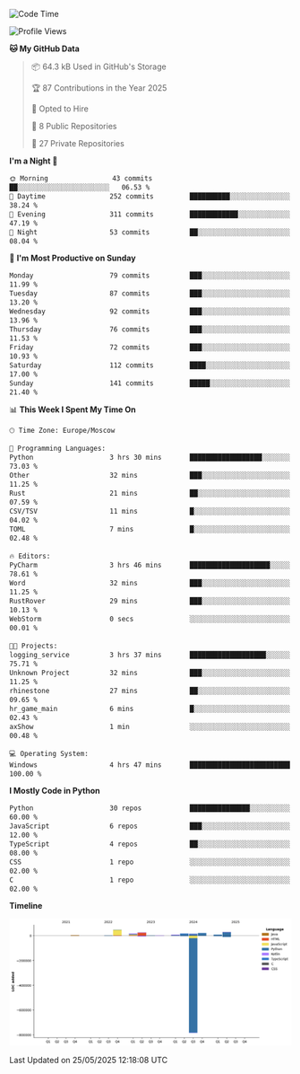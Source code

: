 <!--START_SECTION:waka-->
![Code Time](http://img.shields.io/badge/Code%20Time-672%20hrs%208%20mins-blue)

![Profile Views](http://img.shields.io/badge/Profile%20Views-0-blue)

**🐱 My GitHub Data** 

> 📦 64.3 kB Used in GitHub's Storage 
 > 
> 🏆 87 Contributions in the Year 2025
 > 
> 💼 Opted to Hire
 > 
> 📜 8 Public Repositories 
 > 
> 🔑 27 Private Repositories 
 > 
**I'm a Night 🦉** 

```text
🌞 Morning                43 commits          ██░░░░░░░░░░░░░░░░░░░░░░░   06.53 % 
🌆 Daytime                252 commits         ██████████░░░░░░░░░░░░░░░   38.24 % 
🌃 Evening                311 commits         ████████████░░░░░░░░░░░░░   47.19 % 
🌙 Night                  53 commits          ██░░░░░░░░░░░░░░░░░░░░░░░   08.04 % 
```
📅 **I'm Most Productive on Sunday** 

```text
Monday                   79 commits          ███░░░░░░░░░░░░░░░░░░░░░░   11.99 % 
Tuesday                  87 commits          ███░░░░░░░░░░░░░░░░░░░░░░   13.20 % 
Wednesday                92 commits          ███░░░░░░░░░░░░░░░░░░░░░░   13.96 % 
Thursday                 76 commits          ███░░░░░░░░░░░░░░░░░░░░░░   11.53 % 
Friday                   72 commits          ███░░░░░░░░░░░░░░░░░░░░░░   10.93 % 
Saturday                 112 commits         ████░░░░░░░░░░░░░░░░░░░░░   17.00 % 
Sunday                   141 commits         █████░░░░░░░░░░░░░░░░░░░░   21.40 % 
```


📊 **This Week I Spent My Time On** 

```text
🕑︎ Time Zone: Europe/Moscow

💬 Programming Languages: 
Python                   3 hrs 30 mins       ██████████████████░░░░░░░   73.03 % 
Other                    32 mins             ███░░░░░░░░░░░░░░░░░░░░░░   11.25 % 
Rust                     21 mins             ██░░░░░░░░░░░░░░░░░░░░░░░   07.59 % 
CSV/TSV                  11 mins             █░░░░░░░░░░░░░░░░░░░░░░░░   04.02 % 
TOML                     7 mins              █░░░░░░░░░░░░░░░░░░░░░░░░   02.48 % 

🔥 Editors: 
PyCharm                  3 hrs 46 mins       ████████████████████░░░░░   78.61 % 
Word                     32 mins             ███░░░░░░░░░░░░░░░░░░░░░░   11.25 % 
RustRover                29 mins             ███░░░░░░░░░░░░░░░░░░░░░░   10.13 % 
WebStorm                 0 secs              ░░░░░░░░░░░░░░░░░░░░░░░░░   00.01 % 

🐱‍💻 Projects: 
logging_service          3 hrs 37 mins       ███████████████████░░░░░░   75.71 % 
Unknown Project          32 mins             ███░░░░░░░░░░░░░░░░░░░░░░   11.25 % 
rhinestone               27 mins             ██░░░░░░░░░░░░░░░░░░░░░░░   09.65 % 
hr_game_main             6 mins              █░░░░░░░░░░░░░░░░░░░░░░░░   02.43 % 
axShow                   1 min               ░░░░░░░░░░░░░░░░░░░░░░░░░   00.48 % 

💻 Operating System: 
Windows                  4 hrs 47 mins       █████████████████████████   100.00 % 
```

**I Mostly Code in Python** 

```text
Python                   30 repos            ███████████████░░░░░░░░░░   60.00 % 
JavaScript               6 repos             ███░░░░░░░░░░░░░░░░░░░░░░   12.00 % 
TypeScript               4 repos             ██░░░░░░░░░░░░░░░░░░░░░░░   08.00 % 
CSS                      1 repo              ░░░░░░░░░░░░░░░░░░░░░░░░░   02.00 % 
C                        1 repo              ░░░░░░░░░░░░░░░░░░░░░░░░░   02.00 % 
```



**Timeline**

![Lines of Code chart](https://raw.githubusercontent.com/adlemx/adlemx/main/assets/bar_graph.png)


 Last Updated on 25/05/2025 12:18:08 UTC
<!--END_SECTION:waka-->

